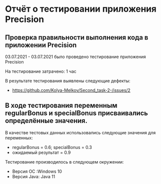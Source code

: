 # Отчёт о тестировании приложения Precision

## Проверка правильности выполнения кода в приложении Precision

03.07.2021 - 03.07.2021 было проведено тестирование приложения Precision

На тестирование затрачено: 1 час

В результате тестирования выявлены следующие дефекты:
* https://github.com/Kolya-Melkov/Second_task-2-/issues/2

## В ходе тестирования переменным regularBonus и specialBonus присваивались определённые значения.



В качестве тестовых данных использовались следующие значения для переменных:
* regularBonus = 0.6; specialBonus = 0.3
* ожидаемый результат = 0.9


Тестирование производилось в следующем окружении:
* Версия OC :Windows 10
* Версия Java: Java 11
